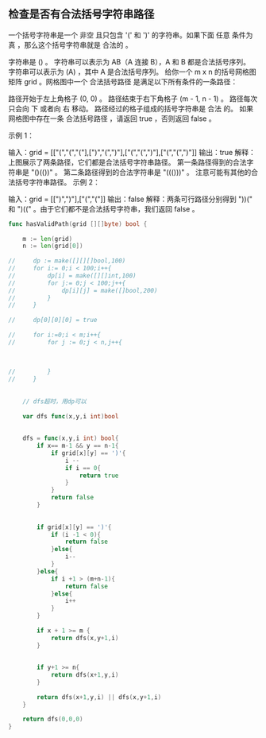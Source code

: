 ## 检查是否有合法括号字符串路径
一个括号字符串是一个 非空 且只包含 '(' 和 ')' 的字符串。如果下面 任意 条件为 真 ，那么这个括号字符串就是 合法的 。

字符串是 () 。
字符串可以表示为 AB（A 连接 B），A 和 B 都是合法括号序列。
字符串可以表示为 (A) ，其中 A 是合法括号序列。
给你一个 m x n 的括号网格图矩阵 grid 。网格图中一个 合法括号路径 是满足以下所有条件的一条路径：

路径开始于左上角格子 (0, 0) 。
路径结束于右下角格子 (m - 1, n - 1) 。
路径每次只会向 下 或者向 右 移动。
路径经过的格子组成的括号字符串是 合法 的。
如果网格图中存在一条 合法括号路径 ，请返回 true ，否则返回 false 。

 

示例 1：



输入：grid = [["(","(","("],[")","(",")"],["(","(",")"],["(","(",")"]]
输出：true
解释：上图展示了两条路径，它们都是合法括号字符串路径。
第一条路径得到的合法字符串是 "()(())" 。
第二条路径得到的合法字符串是 "((()))" 。
注意可能有其他的合法括号字符串路径。
示例 2：



输入：grid = [[")",")"],["(","("]]
输出：false
解释：两条可行路径分别得到 "))(" 和 ")((" 。由于它们都不是合法括号字符串，我们返回 false 。
```go
func hasValidPath(grid [][]byte) bool {
    
    m := len(grid)
    n := len(grid[0])
    
//     dp := make([][][]bool,100)
//     for i:= 0;i < 100;i++{
//         dp[i] = make([][]int,100)
//         for j:= 0;j < 100;j++{
//             dp[i][j] = make([]bool,200)
//         }
//     }
    
//     dp[0][0][0] = true
    
//     for i:=0;i < m;i++{
//         for j := 0;j < n,j++{
            
            
            
//         }
//     }
    
    
    // dfs超时，用dp可以
    
    var dfs func(x,y,i int)bool
    
    
    dfs = func(x,y,i int) bool{
        if x== m-1 && y == n-1{
            if grid[x][y] == ')'{
                i -- 
                if i == 0{
                    return true
                }
            }
            return false
        }
        
        
        if grid[x][y] == ')'{             
            if (i -1 < 0){
                return false
            }else{
                i-- 
            }
        }else{
            if i +1 > (m+n-1){
                return false
            }else{
                i++   
            }
        }
        
        if x + 1 >= m {
            return dfs(x,y+1,i)
        }
        
                        
        if y+1 >= n{
            return dfs(x+1,y,i) 
        }
        
        return dfs(x+1,y,i) || dfs(x,y+1,i)
    }
    
    return dfs(0,0,0)
}
```
